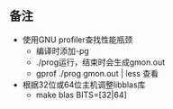 ## 备注 ##

* 使用GNU profiler查找性能瓶颈
    * 编译时添加-pg
    * ./prog运行，结束时会生成gmon.out
    * gprof ./prog gmon.out | less 查看
* 根据32位或64位主机调整libblas库
    * make blas BITS=[32|64]
